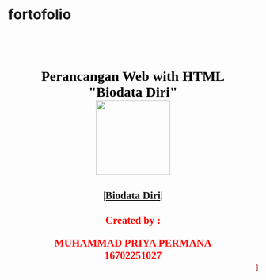 # fortofolio
<html>
<head> <title>WEB DESIGN BIODATA</title>
<br>
<br>
<body >

<h1>
<center>
<font face="Bradley Hand ITC" color="Black" fontsize="4">Perancangan Web with HTML</font>
<br>
<font face="Bradley Hand ITC" color="Black" fontsize="4">"Biodata Diri"</font>
<br>
<img><img src = "priyo.jpeg" width = "150 px" height = "150" > 
</center>
</h1>

<h2>
<center>
<font face = "Comic Sans MS" Color = "Grey" size = "big" > <a href ="biodata.html"> |Biodata Diri| </a> 
<br>
<br>
</



<blink> <font face = "Comic Sans MS" Color = "Red" Font Size = "small" > Created by :
<center>
<blink> <font face = "Comic Sans MS" Color = "Red" Font Size = "small" > MUHAMMAD PRIYA PERMANA 
<center>
<blink> <font face = "Comic Sans MS" Color = "Red" Font Size = "small" > 16702251027 



<br>
<footer>
<marquee> <font face = "Calibri" Color = "Brown" Font Size = "small"> Presented by om-bali.blogspot.com </marquee>
 </footer>
</html>
